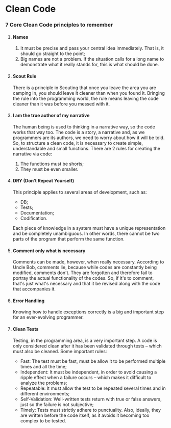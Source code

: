 # Clean Code
### 7 Core Clean Code principles to remember

1. #### Names
   1. It must be precise and pass your central idea immediately. That is, it should go straight to the point;
   1. Big names are not a problem. If the situation calls for a long name to demonstrate what it really stands for, this is what should be done.

2. #### Scout Rule
   There is a principle in Scouting that once you leave the area you are camping in, you should leave it cleaner than when you found it.
Bringing the rule into the programming world, the rule means leaving the code cleaner than it was before you messed with it.

3. #### I am the true author of my narrative
   The human being is used to thinking in a narrative way, so the code works that way too. The code is a story, a narrative and, as we programmers are its authors, we need to worry about how it will be told.
   So, to structure a clean code, it is necessary to create simple, understandable and small functions. There are 2 rules for creating the narrative via code:
   1. The functions must be shorts;
   1. They must be even smaller.

4. #### DRY (Don’t Repeat Yourself)
   This principle applies to several areas of development, such as:
   - DB;
   - Tests;
   - Documentation;
   - Codification.
   
   Each piece of knowledge in a system must have a unique representation and be completely unambiguous. In other words, there cannot be two parts of the program that perform the same function.
   
5. #### Comment only what is necessary
   Comments can be made, however, when really necessary. According to Uncle Bob, comments lie, because while codes are constantly being modified, comments don't. They are forgotten and therefore fail to portray the actual functionality of the codes.
   So, if it's to comment, that's just what's necessary and that it be revised along with the code that accompanies it.

6. #### Error Handling
   Knowing how to handle exceptions correctly is a big and important step for an ever-evolving programmer.
   
7. #### Clean Tests
   Testing, in the programming area, is a very important step. A code is only considered clean after it has been validated through tests – which must also be cleaned.
   Some important rules:
   - Fast: The test must be fast, must be allow it to be performed multiple times and all the time;
   - Independent: It must be independent, in order to avoid causing a ripple effect when a failure occurs – which makes it difficult to analyze the problems;
   - Repeatable: It must allow the test to be repeated several times and in different environments;
   - Self-Validation: Well-written tests return with true or false answers, just so the failure is not subjective;
   - Timely: Tests must strictly adhere to punctuality. Also, ideally, they are written before the code itself, as it avoids it becoming too complex to be tested.
       
